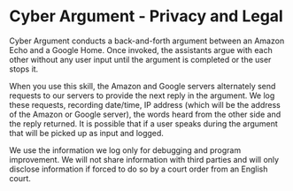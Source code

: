 Cyber Argument - Privacy and Legal
==================================

Cyber Argument conducts a back-and-forth argument between an Amazon Echo and a Google Home. Once invoked, the assistants argue with each other without any user input until the argument is completed or the user stops it.

When you use this skill, the Amazon and Google servers alternately send requests to our servers to provide the next reply in the argument. We log these requests, recording date/time, IP address (which will be the address of the Amazon or Google server), the words heard from the other side and the reply returned. It is possible that if a user speaks during the argument that will be picked up as input and logged.

We use the information we log only for debugging and program improvement. We will not share information with third parties and will only disclose information if forced to do so by a court order from an English court. 
